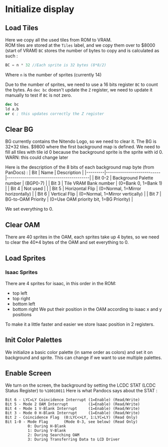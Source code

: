 # Initialize display 

## Load Tiles

Here we copy all the used tiles from ROM to VRAM.  
ROM tiles are stored at the `Tiles` label, and we copy them over to $8000 (start of VRAM)
`BC` stores the number of bytes to copy and is calculated as such :
~~~C
BC = n * 32 //Each sprite is 32 bytes (8*8/2)
~~~
Where `n` is the number of sprites (currently 14)

Due to the number of sprites, we need to use a 16 bits register `BC` to count the bytes. As `dec bc` doesn't update the `Z` register, we need to update it manually to test if `BC` is not zero. 
~~~nasm
dec bc
ld a,b
or c ; this updates correctly the Z register
~~~

## Clear BG

BG currently contains the Nitendo Logo, so we need to clear it. 
The BG is 32*32 tiles. $9800 where the first background map is defined. We need to fill all tiles with tile id 0 because the background sprite is the sprite with id 0.  
WARN: this could change later

Here is the description of the 8 bits of each background map byte (from PanDocs) :
| Bit     | Name                      | Description                             |
|---------|---------------------------|-----------------------------------------|
| Bit 0-2 | Background Palette number | (BGP0-7)                                | 
| Bit 3   | Tile VRAM Bank number     | (0=Bank 0, 1=Bank 1)                    |
| Bit 4   | Not used                  |                                         |
| Bit 5   | Horizontal Flip           | (0=Normal, 1=Mirror horizontally)       |
| Bit 6   | Vertical Flip             | (0=Normal, 1=Mirror vertically)         |
| Bit 7   | BG-to-OAM Priority        | (0=Use OAM priority bit, 1=BG Priority) |

We set everything to 0. 

## Clear OAM

There are 40 sprites in the OAM, each sprites take up 4 bytes, so we need to clear the 40*4 bytes of the OAM and set everything to 0.

## Load Sprites

### Isaac Sprites
There are 4 sprites for isaac, in this order in the ROM:  
 - top left
 - top right
 - bottom left
 - bottom right
We put their position in the OAM according to isaac x and y positions

To make it a little faster and easier we store Isaac position in 2 registers. 

## Init Color Palettes

We initialize a basic color palette (in same order as colors) and set it on background and sprite.
This can change if we want to use multiple palettes. 

## Enable Screen

We turn on the screen, the background by setting the LCDC STAT (LCDC Status Register) to `%10010011`
Here is what Pandocs says about the STAT : 
```
Bit 6 - LYC=LY Coincidence Interrupt (1=Enable) (Read/Write)
Bit 5 - Mode 2 OAM Interrupt         (1=Enable) (Read/Write)
Bit 4 - Mode 1 V-Blank Interrupt     (1=Enable) (Read/Write)
Bit 3 - Mode 0 H-Blank Interrupt     (1=Enable) (Read/Write)
Bit 2 - Coincidence Flag  (0:LYC<>LY, 1:LYC=LY) (Read Only)
Bit 1-0 - Mode Flag       (Mode 0-3, see below) (Read Only)
          0: During H-Blank
          1: During V-Blank
          2: During Searching OAM
          3: During Transferring Data to LCD Driver
```

